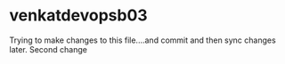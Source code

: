 # venkatdevopsb03

Trying to make changes to this file....and commit and then sync changes later.
Second change